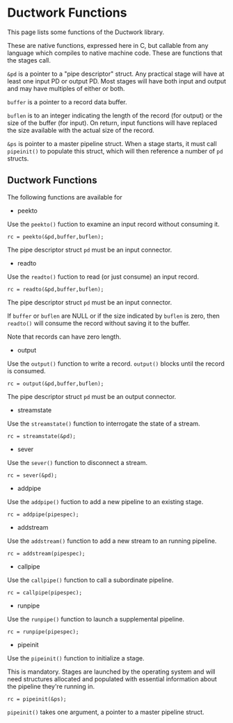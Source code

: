 # Ductwork Functions

This page lists some functions of the Ductwork library.

These are native functions, expressed here in C, but callable from any language which compiles to native machine code.
These are functions that the stages call.

`&pd` is a pointer to a "pipe descriptor" struct.
Any practical stage will have at least one input PD or output PD.
Most stages will have both input and output and may have multiples of either or both.

`buffer` is a pointer to a record data buffer.

`buflen` is to an integer indicating the length of the record (for output)
or the size of the buffer (for input). On return, input functions will have replaced
the size available with the actual size of the record.

`&ps` is pointer to a master pipeline struct. When a stage starts,
it must call `pipeinit()` to populate this struct, which will then
reference a number of `pd` structs.

## Ductwork Functions

The following functions are available for 

* peekto

Use the `peekto()` fuction to examine an input record without consuming it.

    rc = peekto(&pd,buffer,buflen);

The pipe descriptor struct `pd` must be an input connector.

* readto

Use the `readto()` fuction to read (or just consume) an input record.

    rc = readto(&pd,buffer,buflen);

The pipe descriptor struct `pd` must be an input connector.

If `buffer` or `buflen` are NULL
or if the size indicated by `buflen` is zero,
then `readto()` will consume the record without saving it to the buffer.

Note that records can have zero length.

* output

Use the `output()` function to write a record.
`output()` blocks until the record is consumed.

    rc = output(&pd,buffer,buflen);

The pipe descriptor struct `pd` must be an output connector.

* streamstate

Use the `streamstate()` function to interrogate the state of a stream.

    rc = streamstate(&pd);

* sever

Use the `sever()` function to disconnect a stream.

    rc = sever(&pd);

* addpipe

Use the `addpipe()` fuction to add a new pipeline to an existing stage.

    rc = addpipe(pipespec);

* addstream

Use the `addstream()` function to add a new stream to an running pipeline.

    rc = addstream(pipespec);

* callpipe

Use the `callpipe()` function to call a subordinate pipeline.

    rc = callpipe(pipespec);

* runpipe

Use the `runpipe()` function to launch a supplemental pipeline.

    rc = runpipe(pipespec);

* pipeinit

Use the `pipeinit()` function to initialize a stage.

This is mandatory.
Stages are launched by the operating system and will need structures
allocated and populated with essential information about the pipeline
they're running in.

    rc = pipeinit(&ps);

`pipeinit()` takes one argument, a pointer to a master pipeline struct.



